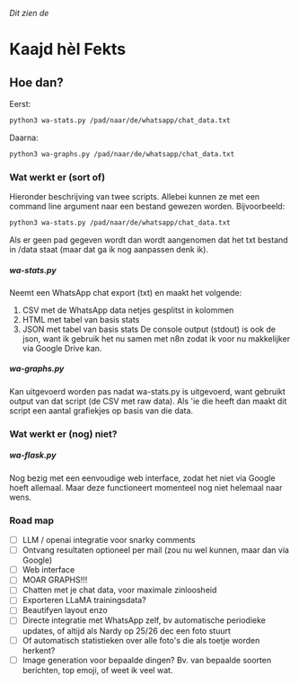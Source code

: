 _Dit zien de_
# Kaajd hèl Fekts
## Hoe dan?
Eerst:
``` bash
python3 wa-stats.py /pad/naar/de/whatsapp/chat_data.txt
```
Daarna:
``` bash
python3 wa-graphs.py /pad/naar/de/whatsapp/chat_data.txt
```
### Wat werkt er (sort of)
Hieronder beschrijving van twee scripts. Allebei kunnen ze met een command line argument naar een bestand gewezen worden. Bijvoorbeeld:
``` bash
python3 wa-stats.py /pad/naar/de/whatsapp/chat_data.txt
```
Als er geen pad gegeven wordt dan wordt aangenomen dat het txt bestand in  /data staat (maar dat ga ik nog aanpassen denk ik).
##### wa-stats.py
Neemt een WhatsApp chat export (txt) en maakt het volgende:
1. CSV met de WhatsApp data netjes gesplitst in kolommen
2. HTML met tabel van basis stats
3. JSON met tabel van basis stats
De console output (stdout) is ook de json, want ik gebruik het nu samen met n8n zodat ik voor nu makkelijker via Google Drive kan.
##### wa-graphs.py
Kan uitgevoerd worden pas nadat wa-stats.py is uitgevoerd, want gebruikt output van dat script (de CSV met raw data). Als 'ie die heeft dan maakt dit script een aantal grafiekjes op basis van die data.
### Wat werkt er (nog) niet?
##### wa-flask.py
Nog bezig met een eenvoudige web interface, zodat het niet via Google hoeft allemaal. Maar deze functioneert momenteel nog niet helemaal naar wens.
### Road map
- [ ] LLM / openai integratie voor snarky comments
- [ ] Ontvang resultaten optioneel per mail (zou nu wel kunnen, maar dan via Google)
- [ ] Web interface
- [ ] MOAR GRAPHS!!!
- [ ] Chatten met je chat data, voor maximale zinloosheid
- [ ] Exporteren LLaMA trainingsdata?
- [ ] Beautifyen layout enzo
- [ ] Directe integratie met WhatsApp zelf, bv automatische periodieke updates, of altijd als Nardy op 25/26 dec een foto stuurt
- [ ] Of automatisch statistieken over alle foto's die als toetje worden herkent?
- [ ] Image generation voor bepaalde dingen? Bv. van bepaalde soorten berichten, top emoji, of weet ik veel wat.
